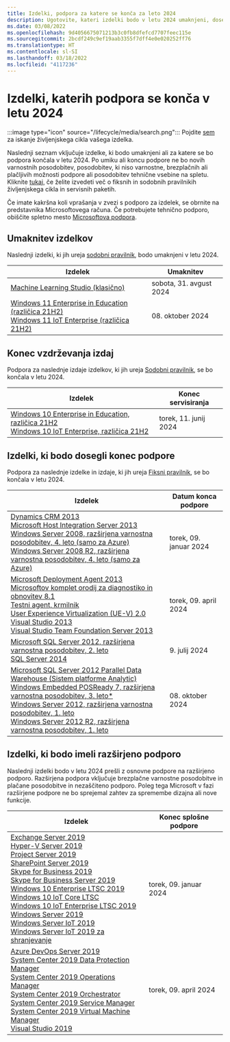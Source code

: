 ```yaml
---
title: Izdelki, podpora za katere se konča za leto 2024
description: Ugotovite, kateri izdelki bodo v letu 2024 umaknjeni, dosegli konec podpore ali prešli z osnovne podpore na razširjeno podporo.
ms.date: 03/08/2022
ms.openlocfilehash: 9d4056675071213b3c0fb8dfefcd7707feec115e
ms.sourcegitcommit: 2bcdf249c9ef19aab3355f7dff4e0e020252ff76
ms.translationtype: HT
ms.contentlocale: sl-SI
ms.lasthandoff: 03/18/2022
ms.locfileid: "4117236"
---
```

# <a name="products-ending-support-in-2024"></a>Izdelki, katerih podpora se konča v letu 2024

:::image type="icon" source="/lifecycle/media/search.png":::
Pojdite [sem](/lifecycle/products/) za iskanje življenjskega cikla vašega izdelka.

Naslednji seznam vključuje izdelke, ki bodo umaknjeni ali za katere se bo podpora končala v letu 2024. Po umiku ali koncu podpore ne bo novih varnostnih posodobitev, posodobitev, ki niso varnostne, brezplačnih ali plačljivih možnosti podpore ali posodobitev tehnične vsebine na spletu. Kliknite [tukaj](/lifecycle/overview/product-end-of-support-overview), če želite izvedeti več o fiksnih in sodobnih pravilnikih življenjskega cikla in servisnih paketih.

Če imate kakršna koli vprašanja v zvezi s podporo za izdelek, se obrnite na predstavnika Microsoftovega računa. Če potrebujete tehnično podporo, obiščite spletno mesto [Microsoftova podpora](https://support.microsoft.com/contactus/?ws=support).

## <a name="product-retirements"></a>Umaknitev izdelkov

Naslednji izdelki, ki jih ureja [sodobni pravilnik](/lifecycle/policies/modern), bodo umaknjeni v letu 2024.

| Izdelek | Umaknitev |
| --- | --- |
| [Machine Learning Studio (klasično)](/lifecycle/products/machine-learning-studio-classic?branch=live)<br> | sobota, 31. avgust 2024 |
| [Windows 11 Enterprise in Education (različica 21H2)](/lifecycle/products/windows-11-enterprise-and-education-version-21h2?branch=live)<br>[Windows 11 IoT Enterprise (različica 21H2)](/lifecycle/products/windows-11-iot-enterprise-version-21h2?branch=live)<br> | 08. oktober 2024 |


## <a name="release-end-of-servicing"></a>Konec vzdrževanja izdaj

Podpora za naslednje izdaje izdelkov, ki jih ureja [Sodobni pravilnik](/lifecycle/policies/modern), se bo končala v letu 2024.

| Izdelek | Konec servisiranja |
| --- | --- |
| [Windows 10 Enterprise in Education, različica 21H2](/lifecycle/products/windows-10-enterprise-and-education?branch=live)<br>[Windows 10 IoT Enterprise, različica 21H2](/lifecycle/products/windows-10-iot-enterprise?branch=live)<br> | torek, 11. junij 2024 |


## <a name="products-reaching-end-of-support"></a>Izdelki, ki bodo dosegli konec podpore

Podpora za naslednje izdelke in izdaje, ki jih ureja [Fiksni pravilnik](/lifecycle/policies/fixed), se bo končala v letu 2024.

| Izdelek | Datum konca podpore |
| --- | --- |
| [Dynamics CRM 2013](/lifecycle/products/dynamics-crm-2013?branch=live)<br>[Microsoft Host Integration Server 2013](/lifecycle/products/microsoft-host-integration-server-2013?branch=live)<br>[Windows Server 2008, razširjena varnostna posodobitev, 4. leto (samo za Azure)](/lifecycle/products/windows-server-2008?branch=live)<br>[Windows Server 2008 R2, razširjena varnostna posodobitev, 4. leto (samo za Azure)](/lifecycle/products/windows-server-2008-r2?branch=live)<br> | torek, 09. januar 2024 |
| [Microsoft Deployment Agent 2013](/lifecycle/products/microsoft-deployment-agent-2013?branch=live)<br>[Microsoftov komplet orodij za diagnostiko in obnovitev 8.1](/lifecycle/products/microsoft-diagnostics-and-recovery-toolset-81?branch=live)<br>[Testni agent, krmilnik](/lifecycle/products/test-agent-controller?branch=live)<br>[User Experience Virtualization (UE-V) 2.0](/lifecycle/products/user-experience-virtualization-uev-20?branch=live)<br>[Visual Studio 2013](/lifecycle/products/visual-studio-2013?branch=live)<br>[Visual Studio Team Foundation Server 2013](/lifecycle/products/visual-studio-team-foundation-server-2013?branch=live)<br> | torek, 09. april 2024 |
| [Microsoft SQL Server 2012, razširjena varnostna posodobitev, 2. leto](/lifecycle/products/microsoft-sql-server-2012?branch=live)<br>[SQL Server 2014](/lifecycle/products/sql-server-2014?branch=live)<br> | 9. julij 2024 |
| [Microsoft SQL Server 2012 Parallel Data Warehouse (Sistem platforme Analytic)](/lifecycle/products/microsoft-sql-server-2012-parallel-data-warehouse-analytics-platform-system?branch=live)<br>[Windows Embedded POSReady 7, razširjena varnostna posodobitev, 3. leto*](/lifecycle/products/windows-embedded-posready-7?branch=live)<br>[Windows Server 2012, razširjena varnostna posodobitev, 1. leto](/lifecycle/products/windows-server-2012?branch=live)<br>[Windows Server 2012 R2, razširjena varnostna posodobitev, 1. leto](/lifecycle/products/windows-server-2012-r2?branch=live)<br> | 08. oktober 2024 |


## <a name="products-moving-to-extended-support"></a>Izdelki, ki bodo imeli razširjeno podporo

Naslednji izdelki bodo v letu 2024 prešli z osnovne podpore na razširjeno podporo. Razširjena podpora vključuje brezplačne varnostne posodobitve in plačane posodobitve in nezaščiteno podporo. Poleg tega Microsoft v fazi razširjene podpore ne bo sprejemal zahtev za spremembe dizajna ali nove funkcije.

| Izdelek | Konec splošne podpore |
| --- | --- |
| [Exchange Server 2019](/lifecycle/products/exchange-server-2019?branch=live)<br>[Hyper-V Server 2019](/lifecycle/products/hyperv-server-2019?branch=live)<br>[Project Server 2019](/lifecycle/products/project-server-2019?branch=live)<br>[SharePoint Server 2019](/lifecycle/products/sharepoint-server-2019?branch=live)<br>[Skype for Business 2019](/lifecycle/products/skype-for-business-2019?branch=live)<br>[Skype for Business Server 2019](/lifecycle/products/skype-for-business-server-2019?branch=live)<br>[Windows 10 Enterprise LTSC 2019](/lifecycle/products/windows-10-enterprise-ltsc-2019?branch=live)<br>[Windows 10 IoT Core LTSC](/lifecycle/products/windows-10-iot-core-ltsc?branch=live)<br>[Windows 10 IoT Enterprise LTSC 2019](/lifecycle/products/windows-10-iot-enterprise-ltsc-2019?branch=live)<br>[Windows Server 2019](/lifecycle/products/windows-server-2019?branch=live)<br>[Windows Server IoT 2019](/lifecycle/products/windows-server-iot-2019?branch=live)<br>[Windows Server IoT 2019 za shranjevanje](/lifecycle/products/windows-server-iot-2019-for-storage?branch=live)<br> | torek, 09. januar 2024 |
| [Azure DevOps Server 2019](/lifecycle/products/azure-devops-server-2019?branch=live)<br>[System Center 2019 Data Protection Manager](/lifecycle/products/system-center-2019-data-protection-manager?branch=live)<br>[System Center 2019 Operations Manager](/lifecycle/products/system-center-2019-operations-manager?branch=live)<br>[System Center 2019 Orchestrator](/lifecycle/products/system-center-2019-orchestrator?branch=live)<br>[System Center 2019 Service Manager](/lifecycle/products/system-center-2019-service-manager?branch=live)<br>[System Center 2019 Virtual Machine Manager](/lifecycle/products/system-center-2019-virtual-machine-manager?branch=live)<br>[Visual Studio 2019](/lifecycle/products/visual-studio-2019?branch=live)<br> | torek, 09. april 2024 |
